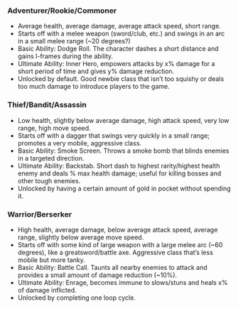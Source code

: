 ### Adventurer/Rookie/Commoner
- Average health, average damage, average attack speed, short range.
- Starts off with a melee weapon (sword/club, etc.) and swings in an arc in a small melee range (~20 degrees?)
- Basic Ability: Dodge Roll. The character dashes a short distance and gains I-frames during the ability.
- Ultimate Ability: Inner Hero, empowers attacks by x% damage for a short period of time and gives y% damage reduction.
- Unlocked by default. Good newbie class that isn’t too squishy or deals too much damage to introduce players to the game.

### Thief/Bandit/Assassin
- Low health, slightly below average damage, high attack speed, very low range, high move speed. 
- Starts off with a dagger that swings very quickly in a small range; promotes a very mobile, aggressive class.
- Basic Ability: Smoke Screen. Throws a smoke bomb that blinds enemies in a targeted direction.
- Ultimate Ability: Backstab. Short dash to highest rarity/highest health enemy and deals % max health damage; useful for killing bosses and other tough enemies.
- Unlocked by having a certain amount of gold in pocket without spending it.
### Warrior/Berserker
- High health, average damage, below average attack speed, average range, slightly below average move speed.
- Starts off with some kind of large weapon with a large melee arc (~60 degrees), like a greatsword/battle axe. Aggressive class that’s less mobile but more tanky.
- Basic Ability: Battle Call. Taunts all nearby enemies to attack and provides a small amount of damage reduction (~10%).
- Ultimate Ability: Enrage, becomes immune to slows/stuns and heals x% of damage inflicted.
- Unlocked by completing one loop cycle.